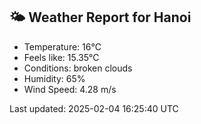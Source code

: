 <!-- WEATHER-START -->
## 🌤 Weather Report for Hanoi

- Temperature: 16°C
- Feels like: 15.35°C
- Conditions: broken clouds
- Humidity: 65%
- Wind Speed: 4.28 m/s

Last updated: 2025-02-04 16:25:40 UTC
<!-- WEATHER-END -->
